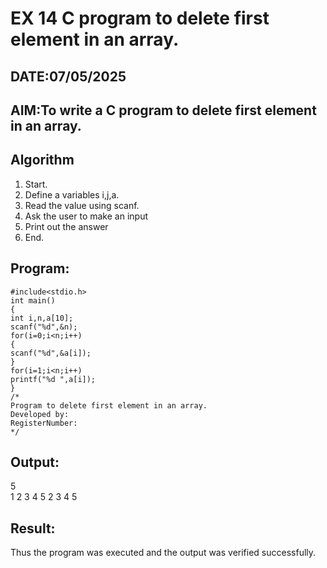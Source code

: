 # EX 14 C program to delete first element in an array.
## DATE:07/05/2025
## AIM:To write a C program to delete first element in an array.

## Algorithm
1. Start. 
2. Define a variables i,j,a. 
3. Read the value using scanf. 
4. Ask the user to make an input 
5. Print out the answer 
6. End.
   
## Program:
```
#include<stdio.h> 
int main() 
{ 
int i,n,a[10]; 
scanf("%d",&n); 
for(i=0;i<n;i++) 
{ 
scanf("%d",&a[i]); 
} 
for(i=1;i<n;i++) 
printf("%d ",a[i]); 
} 
/*
Program to delete first element in an array.
Developed by: 
RegisterNumber:  
*/
```

## Output:
5  
1 2 3 4 5
2 3 4 5


## Result:
Thus the program was executed and the output was verified successfully.
